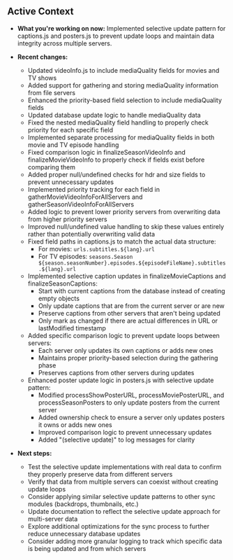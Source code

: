 ## Active Context

- **What you're working on now:** Implemented selective update pattern for captions.js and posters.js to prevent update loops and maintain data integrity across multiple servers.

- **Recent changes:** 
  - Updated videoInfo.js to include mediaQuality fields for movies and TV shows
  - Added support for gathering and storing mediaQuality information from file servers
  - Enhanced the priority-based field selection to include mediaQuality fields
  - Updated database update logic to handle mediaQuality data
  - Fixed the nested mediaQuality field handling to properly check priority for each specific field
  - Implemented separate processing for mediaQuality fields in both movie and TV episode handling
  - Fixed comparison logic in finalizeSeasonVideoInfo and finalizeMovieVideoInfo to properly check if fields exist before comparing them
  - Added proper null/undefined checks for hdr and size fields to prevent unnecessary updates
  - Implemented priority tracking for each field in gatherMovieVideoInfoForAllServers and gatherSeasonVideoInfoForAllServers
  - Added logic to prevent lower priority servers from overwriting data from higher priority servers
  - Improved null/undefined value handling to skip these values entirely rather than potentially overwriting valid data
  - Fixed field paths in captions.js to match the actual data structure:
    - For movies: `urls.subtitles.${lang}.url`
    - For TV episodes: `seasons.Season ${season.seasonNumber}.episodes.${episodeFileName}.subtitles.${lang}.url`
  - Implemented selective caption updates in finalizeMovieCaptions and finalizeSeasonCaptions:
    - Start with current captions from the database instead of creating empty objects
    - Only update captions that are from the current server or are new
    - Preserve captions from other servers that aren't being updated
    - Only mark as changed if there are actual differences in URL or lastModified timestamp
  - Added specific comparison logic to prevent update loops between servers:
    - Each server only updates its own captions or adds new ones
    - Maintains proper priority-based selection during the gathering phase
    - Preserves captions from other servers during updates
  - Enhanced poster update logic in posters.js with selective update pattern:
    - Modified processShowPosterURL, processMoviePosterURL, and processSeasonPosters to only update posters from the current server
    - Added ownership check to ensure a server only updates posters it owns or adds new ones
    - Improved comparison logic to prevent unnecessary updates
    - Added "(selective update)" to log messages for clarity

- **Next steps:** 
  - Test the selective update implementations with real data to confirm they properly preserve data from different servers
  - Verify that data from multiple servers can coexist without creating update loops
  - Consider applying similar selective update patterns to other sync modules (backdrops, thumbnails, etc.)
  - Update documentation to reflect the selective update approach for multi-server data
  - Explore additional optimizations for the sync process to further reduce unnecessary database updates
  - Consider adding more granular logging to track which specific data is being updated and from which servers
